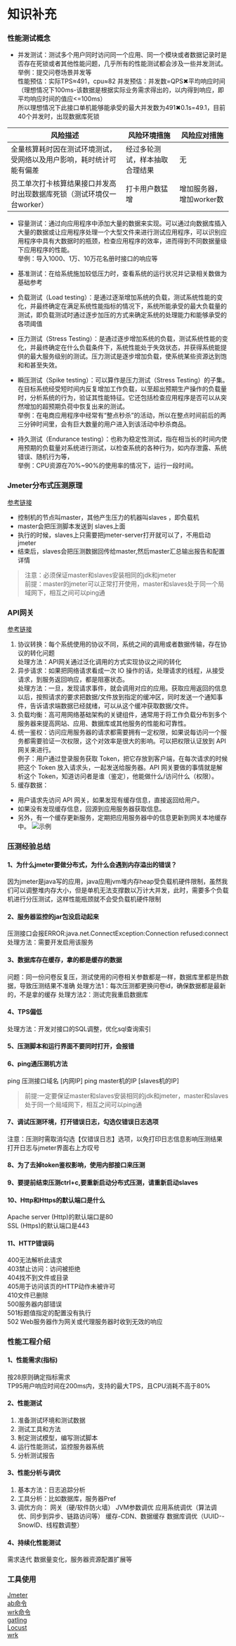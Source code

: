 知识补充
=================  
### 性能测试概念
- 并发测试：测试多个用户同时访问同一个应用、同一个模块或者数据记录时是否存在死锁或者其他性能问题，几乎所有的性能测试都会涉及一些并发测试。  
举例：提交问卷场景并发等  
性能预估：实际TPS≈491，cpu≈82  并发预估：并发数=QPS✖平均响应时间（理想情况下100ms-该数据是根据实际业务需求得出的，以内得到响应，即平均响应时间的值应<=100ms）  
所以理想情况下此接口单机能够能承受的最大并发数为491✖0.1s=49.1，目前40个并发时，出现数据库死锁

|风险描述|风险环境措施|风险应对措施|
|----|----|----|
|全量核算耗时因在测试环境测试，受网络以及用户影响，耗时统计可能有偏差|经过多轮测试，样本抽取合理结果|无|
|员工单次打卡核算结果接口并发高时出现数据库死锁（测试环境仅一台worker）|打卡用户数猛增|增加服务器，增加worker数|

- 容量测试：通过向应用程序中添加大量的数据来实现。可以通过向数据库插入大量的数据或让应用程序处理一个大型文件来进行测试应用程序，可以识别应用程序中具有大数据时的瓶颈，检查应用程序的效率，进而得到不同数据量级下应用程序的性能。  
举例：导入1000、1万、10万花名册时接口的响应等

- 基准测试：在给系统施加较低压力时，查看系统的运行状况并记录相关数做为基础参考

- 负载测试（Load testing）：是通过逐渐增加系统的负载，测试系统性能的变化，并最终确定在满足系统性能指标的情况下，系统所能承受的最大负载量的测试，即负载测试时通过逐步加压的方式来确定系统的处理能力和能够承受的各项阈值

- 压力测试（Stress Testing）：是通过逐步增加系统的负载，测试系统性能的变化，并最终确定在什么负载条件下，系统性能处于失效状态，并获得系统能提供的最大服务级别的测试。压力测试是逐步增加负载，使系统某些资源达到饱和和甚至失效。

- 瞬压测试（Spike testing）：可以算作是压力测试（Stress Testing）的子集。在目标系统经受短时间内反复增加工作负载，以至超出预期生产操作的负载量时，分析系统的行为，验证其性能特征。它还包括检查应用程序是否可以从突然增加的超预期负荷中恢复出来的测试。  
举例：在电商应用程序中经常有“整点秒杀”的活动，所以在整点时间前后的两三分钟时间里，会有巨大数量的用户进入到该活动中秒杀商品。

- 持久测试（Endurance testing）：也称为稳定性测试，指在相当长的时间内使用预期的负载量对系统进行测试，以检查系统的各种行为，如内存泄露、系统错误、随机行为等，  
举例：CPU资源在70%~90%的使用率的情况下，运行一段时间。

### Jmeter分布式压测原理
[参考链接](https://blog.csdn.net/weixin_44275820/article/details/108233954)
- 控制机的节点叫master，其他产生压力的机器叫slaves ，即负载机  
- master会把压测脚本发送到 slaves上面  
- 执行的时候，slaves上只需要把jmeter-server打开就可以了，不用启动jmeter  
- 结束后，slaves会把压测数据回传给master,然后master汇总输出报告和配置详情  

> 注意：必须保证master和slaves安装相同的jdk和jmeter  
> 前提：master的jmeter可以正常打开使用，master和slaves处于同一个局域网下，相互之间可以ping通

### API网关
[参考链接](https://vincentruan.github.io/2020/02/27/%E5%BE%AE%E6%9C%8D%E5%8A%A1-API%E7%BD%91%E5%85%B3/)

1. 协议转换：每个系统使用的协议不同，系统之间的调用或者数据传输，存在协议的转化问题  
处理方法：API网关通过泛化调用的方式实现协议之间的转化
2. 异步请求：如果把网络请求看成一次 IO 操作的话，处理请求的线程，从接受请求，到服务返回响应，都是阻塞状态。  
处理方法：一旦，发现请求事件，就会调用对应的应用。获取应用返回的信息以后，按照请求的要求把数据/文件放到指定的缓冲区，同时发送一个通知事件，告诉请求端数据已经就绪，可以从这个缓冲获取数据/文件。
3. 负载均衡：高可用网络基础架构的关键组件，通常用于将工作负载分布到多个服务器来提高网站、应用、数据库或其他服务的性能和可靠性。
4. 统一鉴权：访问应用服务器的请求都需要拥有一定权限，如果说每访问一个服务都需要验证一次权限，这个对效率是很大的影响。可以把权限认证放到 API 网关来进行。  
例子：用户通过登录服务获取 Token，把它存放到客户端，在每次请求的时候把这个 Token 放入请求头，一起发送给服务器。API 网关要做的事情就是解析这个 Token，知道访问者是谁（鉴定），他能做什么/访问什么（权限）。
5. 缓存数据：
- 用户请求先访问 API 网关，如果发现有缓存信息，直接返回给用户。
- 如果没有发现缓存信息，回源到应用服务器获取信息。
- 另外，有一个缓存更新服务，定期把应用服务器中的信息更新到网关本地缓存中。
![示例](https://vincentruan.github.io/2020/02/27/%E5%BE%AE%E6%9C%8D%E5%8A%A1-API%E7%BD%91%E5%85%B3/640-1582786344099.webp)

### 压测经验总结
#### 1、为什么jmeter要做分布式，为什么会遇到内存溢出的错误？
因为jmeter是java写的应用，java应用jvm堆内存heap受负载机硬件限制，虽然我们可以调整堆内存大小，但是单机无法支撑数以万计大并发，此时，需要多个负载机进行分压测试，这样性能瓶颈就不会受负载机硬件限制  

#### 2、服务器监控的jar包没启动起来
压测接口会报ERROR:java.net.ConnectException:Connection refused:connect  
处理方法：需要开发启用该服务

#### 3、数据库存在缓存，拿的都是缓存的数据
问题：同一份问卷反复压，测试使用的问卷相关参数都是一样，数据库里都是热数据，导致压测结果不准确
处理方法1：每次压测都更换问卷id，确保数据都是最新的，不是拿的缓存
处理方法2：测试完我重启数据库

#### 4、TPS偏低
处理方法：开发对接口的SQL调整，优化sql查询索引

#### 5、压测脚本和运行界面不要同时打开，会报错

#### 6、ping通压测机方法
ping 压测接口域名 [内网IP]
ping master机的IP [slaves机的IP]
> 前提:一定要保证master和slaves安装相同的jdk和jmeter，master和slaves处于同一个局域网下，相互之间可以ping通

#### 7、调试压测环境，打开错误日志，勾选仅错误日志选项
注意：压测时需取消勾选【仅错误日志】选项，以免打印日志信息影响压测结果  
打开日志与jmeter界面右上方叹号

#### 8、为了去掉token鉴权影响，使用内部接口来压测

#### 9、要提前结束压测ctrl+c,要重新启动分布式压测，请重新启动slaves

#### 10、Http和Https的默认端口是什么
Apache server (Http)的默认端口是80  
SSL (Https)的默认端口是443

#### 11、HTTP错误码
400无法解析此请求  
403禁止访问：访问被拒绝  
404找不到文件或目录  
405用于访问该页的HTTP动作未被许可  
410文件已删除  
500服务器内部错误  
501标题值指定的配置没有执行  
502 Web服务器作为网关或代理服务器时收到无效的响应  

### 性能工程介绍
#### 1、性能需求(指标)
按28原则确定指标需求  
TP95用户响应时间在200ms内，支持的最大TPS，且CPU消耗不高于80%
#### 2、性能测试
1. 准备测试环境和测试数据
2. 测试工具和方法
3. 制定测试模型，编写测试脚本
4. 运行性能测试，监控服务器系统
5. 分析测试报告
#### 3、性能分析与调优
1. 基本方法：日志追踪分析
2. 工具分析：比如数据库，服务器Pref
3. 调优方向：
网关（硬/软件防火墙）
JVM参数调优
应用系统调优（算法调优、同步到异步、链路访问等）
缓存-CDN、数据缓存
数据库调优（UUID--SnowID、线程数调整）
#### 4、持续化性能测试
需求迭代
数据量变化，服务器资源配置扩展等

### 工具使用
[Jmeter](https://www.cnblogs.com/yueminghai/p/6412254.html)  
[ab命令](https://www.cnblogs.com/jiftle/p/7158291.html)  
[wrk命令](https://www.cnblogs.com/xinzhao/p/6233009.html)  
[gatling](https://www.jianshu.com/p/90afbd06b69a)  
[Locust](https://blog.csdn.net/jojoy_tester/article/details/77926470)  
[wrk](https://blog.csdn.net/qq_38507328/article/details/86714496)  

